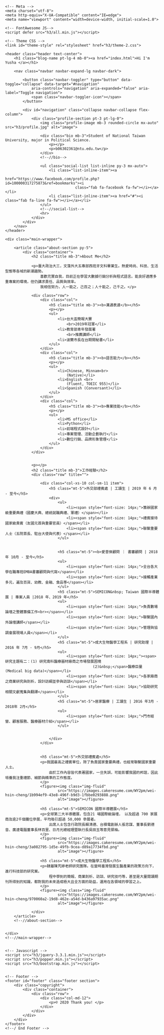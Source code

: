 <!DOCTYPE html>
<html lang="zh-TW">

<head>
	<title>Yusha</title>

	<!-- Meta -->
	<meta charset="utf-8">
	<meta http-equiv="X-UA-Compatible" content="IE=edge">
	<meta name="viewport" content="width=device-width, initial-scale=1.0">

	<!-- FontAwesome JS-->
	<script defer src="h3/all.min.js"></script>

	<!-- Theme CSS -->
	<link id="theme-style" rel="stylesheet" href="h3/theme-2.css">



</head>

<body>

	<header class="header text-center">
		<h1 class="blog-name pt-lg-4 mb-0"><a href="index.html">Hi I'm Yusha </a></h1>

		<nav class="navbar navbar-expand-lg navbar-dark">

			<button class="navbar-toggler" type="button" data-toggle="collapse" data-target="#navigation"
				aria-controls="navigation" aria-expanded="false" aria-label="Toggle navigation">
				<span class="navbar-toggler-icon"></span>
			</button>

			<div id="navigation" class="collapse navbar-collapse flex-column">
				<div class="profile-section pt-3 pt-lg-0">
					<img class="profile-image mb-3 rounded-circle mx-auto" src="h3/profile.jpg" alt="image">

					<div class="bio mb-3">Student of National Taiwan University, major in Political Science.
						<p></p>
						<p>b06302361@ntu.edu.tw</p>
					</div>
					<!--//bio-->

					<ul class="social-list list-inline py-3 mx-auto">
						<li class="list-inline-item"><a
								href="https://www.facebook.com/profile.php?id=100000317275873&ref=bookmarks"><i
									class="fab fa-facebook fa-fw"></i></a></li>
						<li class="list-inline-item"><a href="#"><i class="fab fa-line fa-fw"></i></a></li>
					</ul>
					<!--//social-list-->
					<hr>
				</div>
			</div>
		</nav>
	</header>

	<div class="main-wrapper">

		<article class="about-section py-5">
			<div class="container">
				<h2 class="title mb-3">About Me</h2>

				<p>臺大政治大三，文藻外大五專部西班牙文科畢業生。熱愛時尚、科技、生活型態等各域的新潮趨勢。
					喜歡充實自我，目前正在學習大數據行銷分析與程式語言。能良好適應多重專案的環境，但仍講求責任、品質與效率。
					我相信努力，人一能之，己百之；人十能之，己千之。</p>

				<div class="row">
					<div class="col">
						<h5 class="title mb-3"><b>溝通表達</b></h5>
						<p></p>
						<ul>
							<li>台大盃簡報大賽
								<br>2019年冠軍</li>
							<li>教育部青年發展署
								<br>推薦講師</li>
							<li>波蘭市長在台期間秘書</li>
						</ul>
					</div>
					<div class="col">
						<h5 class="title mb-3"><b>語言能力</b></h5>
						<p></p>
						<ul>
							<li>Chinese, Minnam<br>
								(Native)</li>
							<li>English <br>
								(Fluent, TOEIC 955)</li>
							<li>Spanish (Conversant)</li>
						</ul>
					</div>
					<div class="col">
						<h5 class="title mb-3"><b>專業技能</b></h5>
						<p></p>
						<ul>
							<li>MS office</li>
							<li>Python</li>
							<li>前端程式設計</li>
							<li>專案管理、活動企劃執行</li>
							<li>數位行銷、品牌形象管理</li>
						</ul>
					</div>
				</div>


				<p></p>
				<h2 class="title mb-3">工作經驗</h2>
				<div class="row" title="">

					<div class="col-xs-10 col-sm-11 item">
						<h5 class="mt-5">外交部禮賓處 | 工讀生 | 2019 年 6 月 - 至今</h5>
						<div>
							<ul>
								<li><span style="font-size: 14px;">籌辦國家級重要典禮（國慶大典、總統就職典禮、軍禮）</span></li>
								<li><span style="font-size: 14px;">禮賓接待國家級貴賓（友國元首與重要官員）</span></li>
								<li><span style="font-size: 14px;">聯繫重要人士（五院首長、駐台大使與代表）</span></li>
							</ul>


							<h5 class="mt-5"><b>愛普倈顧問 ｜ 書審顧問 | 2018年 10月 - 至今</h5>
							<ul>
								<li><span style="font-size: 14px;">全台各大學在職專班EMBA書審顧問與代寫</span></li>
								<li><span style="font-size: 14px;">接觸產業多元，遍及百貨、幼教、金融、食品等</span></li>
							</ul>
							<h5 class="mt-5">SEMICON&nbsp; Taiwan 國際半導體展 | 專案人員 |2018 年、2019 年</h5>
							<ul>
								<li><span style="font-size: 14px;">負責數場論壇之整體籌備工作<br></span></li>
								<li><span style="font-size: 14px;">聯繫國內外論壇講師</span></li>
								<li><span style="font-size: 14px;">管理與協調會展現場人員</span></li>
							</ul>
							<h5 class="mt-5">成大生物醫學工程系 | 研究助理 | 2016 年 7月 - 9月</h5>
							<ul>
								<li><span style="font-size: 14px;"><span>研究主題有二：(1) 研究南科醫療器材廠商之市場發展困境
											(2)&nbsp;</span>醫療巨量(Medical big data)</span></li>
								<li><span style="font-size: 14px;">各家廠商之商業研究與剖析，設計訪綱並參與訪談</span></li>
								<li><span style="font-size: 14px;">協助研究相關文獻蒐集與翻譯</span></li>
							</ul>
							<h5 class="mt-5">居家醫療 | 工讀生 | 2016 年3月 - 2018年 2月</h5>
							<ul>
								<li><span style="font-size: 14px;">門市經營、顧客服務、醫療器材介紹</span></li>
							</ul>


						</div>
					</div>


					<h5 class="mt-5">外交部禮賓處</h5>
					<p>我國最高之禮賓單位，除了負責國家重要典禮，也經常聯繫國家重要人士。
						由於工作內容皆代表著國家，一旦失誤，可能影響我國的邦誼，因此培養我注重禮節、細節與精準的工作態度。
					</p>
					<figure><img class="img-fluid"
							src="https://images.cakeresume.com/WY2pm/wei-hsin-cheng/1b994ef9-43e8-496f-b9d3-1fbbe0293888.png"
							alt="image"></figure>

					<h5 class="mt-5">SEMICON 國際半導體展</h5>
					<p>全球第二大半導體展，包含21 場國際級論壇， 以及超過 700 家展商及逾2千個攤位參展，平均吸引超過 50,000 參展者。
						出席人士包含行政院長賴清德、台積電創辦人張忠謀、董事長劉德音、廣達電腦董事長林百里、日月光總經理暨執行長吳田玉等意見領袖。
					</p>
					<figure><img class="img-fluid"
							src="https://images.cakeresume.com/WY2pm/wei-hsin-cheng/3a082795-1d5e-49fb-9cea-d89a17734fbd.png"
							alt="image"></figure>

					<h5 class="mt-5">成大生物醫學工程系</h5>
					<p>隸屬陳芃婷老師研究團隊。在當時臺灣發展生醫產業的政策方向下，進行科技部的研究案。
						程中學到的簡報、商業剖析、訪談、研究技巧等，甚至是大量閱讀期刊所得到的知識，都對我的未來造成極大且全方面的助益，運用在各領域的學習之上。
					</p>
					<figure><img class="img-fluid"
							src="https://images.cakeresume.com/WY2pm/wei-hsin-cheng/970060a2-19d8-462e-a54d-b436a97935ac.png"
							alt="image"></figure>

				</div>
		</article>
		<!--//about-section-->


	</div>
	<!--//main-wrapper-->


	<!-- Javascript -->
	<script src="h3/jquery-3.3.1.min.js"></script>
	<script src="h3/popper.min.js"></script>
	<script src="h3/bootstrap.min.js"></script>


	<!-- Footer -->
	<footer id="footer" class="footer section">
		<div class="copyright">
			<div class="container">
				<div class="row">
					<div class="col-md-12">
						<p>© 2020 Thank you! </p>
					</div>
				</div>
			</div>
		</div>
	</footer>
	<!--/ End Footer -->



</body>

</html>
